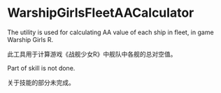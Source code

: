 ﻿# WarshipGirlsFleetAACalculator
The utility is used for calculating AA value of each ship in fleet, in game Warship Girls R.

此工具用于计算游戏《战舰少女R》中舰队中各舰的总对空值。

Part of skill is not done.

关于技能的部分未完成。
